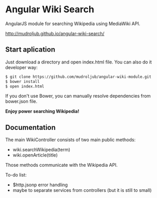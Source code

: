 # Angular Wiki Search
AngularJS module for searching Wikipedia using MediaWiki API.

http://mudroljub.github.io/angular-wiki-search/

## Start aplication

Just download a directory and open index.html file. You can also do it developer way:

```sh
$ git clone https://github.com/mudroljub/angular-wiki-module.git
$ bower install
$ open index.html
```

If you don't use Bower, you can manually resolve dependencies from bower.json file.

**Enjoy power searching Wikipedia!**

## Documentation

The main WikiController consists of two main public methods:
- wiki.searchWikipedia(term)
- wiki.openArticle(title)

Those methods communicate with the Wikipedia API.

To-do list:

- $http.jsonp error handling
- maybe to separate services from controllers (but it is still to small)
